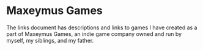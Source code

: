# Maxeymus Games

The links document has descriptions and links to games I have created as a part of Maxeymus Games, an indie game company owned and run by myself, my siblings, and my father.
